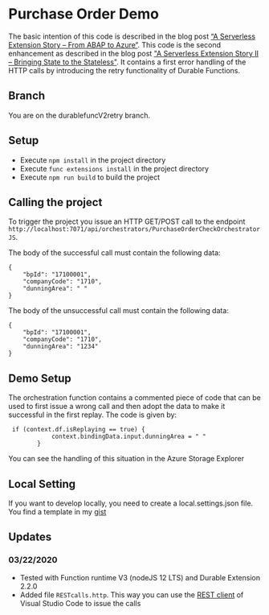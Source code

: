 # Purchase Order Demo
The basic intention of this code is described in the blog post [“A Serverless Extension Story – From ABAP to Azure”](https://blogs.sap.com/2019/12/09/a-serverless-extension-story-from-abap-to-azure/). 
This code is the second enhancement as described in the blog post ["A Serverless Extension Story II – Bringing State to the Stateless"](https://blogs.sap.com/2020/02/17/a-serverless-extension-story-ii-bringing-state-to-the-stateless/). It contains a first error handling of the HTTP calls by introducing the retry functionality of Durable Functions. 
## Branch
You are on the durablefuncV2retry branch.
## Setup
* Execute `npm install` in the project directory
* Execute `func extensions install` in the project directory
* Execute `npm run build` to build the project
## Calling the project
To trigger the  project you issue an HTTP GET/POST call to the endpoint ` http://localhost:7071/api/orchestrators/PurchaseOrderCheckOrchestratorJS`.

The body of the successful call must contain the following data:
```
{
	"bpId": "17100001",
	"companyCode": "1710",
	"dunningArea": " "
}
```
The body of the unsuccessful call must contain the following data:
```
{
	"bpId": "17100001",
	"companyCode": "1710",
	"dunningArea": "1234"
}
```
## Demo Setup
The orchestration function contains a commented piece of code that can be used to first issue a wrong call and then adopt the data to make it successful in the first replay. The code is given by:
```
 if (context.df.isReplaying == true) {
            context.bindingData.input.dunningArea = " "
        }
```
You can see the handling of this situation in the Azure Storage Explorer

## Local Setting
If you want to develop locally, you need to create a local.settings.json file. You find a template in my [gist](https://gist.github.com/lechnerc77/2da9c96d902cc554ce8250f202cb7f5b)

## Updates 
### 03/22/2020
* Tested with Function runtime V3 (nodeJS 12 LTS) and Durable Extension 2.2.0
* Added file `RESTcalls.http`. This way you can use the [REST client](https://marketplace.visualstudio.com/items?itemName=humao.rest-client) of Visual Studio Code to issue the calls